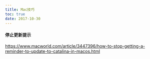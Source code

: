 ```yaml
---
title: Mac技巧
toc: true
date: 2017-10-30
---
```


#### 停止更新提示 

https://www.macworld.com/article/3447396/how-to-stop-getting-a-reminder-to-update-to-catalina-in-macos.html